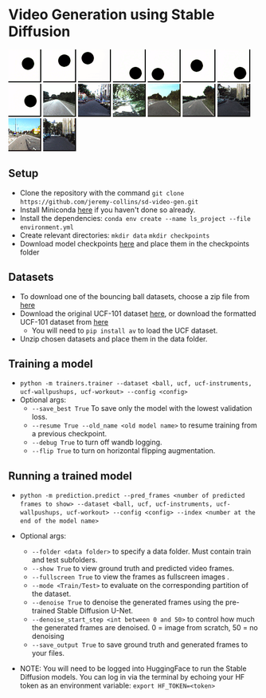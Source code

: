 # Video Generation using Stable Diffusion
![generated video](https://github.com/jeremy-collins/sd-video-gen/blob/b5842d92f4189e4765394614808e9c4487bd1003/gifs/ball_1.gif)
![generated video](https://github.com/jeremy-collins/sd-video-gen/blob/b5842d92f4189e4765394614808e9c4487bd1003/gifs/ball_2.gif)
![generated video](https://github.com/jeremy-collins/sd-video-gen/blob/b5842d92f4189e4765394614808e9c4487bd1003/gifs/ball_3.gif)
![generated video](https://github.com/jeremy-collins/sd-video-gen/blob/b5842d92f4189e4765394614808e9c4487bd1003/gifs/ball_4.gif)
![generated video](https://github.com/jeremy-collins/sd-video-gen/blob/b5842d92f4189e4765394614808e9c4487bd1003/gifs/ball_5.gif)
![generated video](https://github.com/jeremy-collins/sd-video-gen/blob/b5842d92f4189e4765394614808e9c4487bd1003/gifs/ball_6.gif)
![generated video](https://github.com/jeremy-collins/sd-video-gen/blob/b5842d92f4189e4765394614808e9c4487bd1003/gifs/ball_7.gif)
![generated video](https://github.com/jeremy-collins/sd-video-gen/blob/b5842d92f4189e4765394614808e9c4487bd1003/gifs/ball_8.gif)
![generated video](https://github.com/jeremy-collins/sd-video-gen/blob/b5842d92f4189e4765394614808e9c4487bd1003/gifs/kitti_0.gif)
![generated video](https://github.com/jeremy-collins/sd-video-gen/blob/b5842d92f4189e4765394614808e9c4487bd1003/gifs/kitti_1.gif)
![generated video](https://github.com/jeremy-collins/sd-video-gen/blob/b5842d92f4189e4765394614808e9c4487bd1003/gifs/kitti_2.gif)
![generated video](https://github.com/jeremy-collins/sd-video-gen/blob/b5842d92f4189e4765394614808e9c4487bd1003/gifs/kitti_3.gif)
![generated video](https://github.com/jeremy-collins/sd-video-gen/blob/b5842d92f4189e4765394614808e9c4487bd1003/gifs/kitti_4.gif)
![generated video](https://github.com/jeremy-collins/sd-video-gen/blob/b5842d92f4189e4765394614808e9c4487bd1003/gifs/kitti_5.gif)
![generated video](https://github.com/jeremy-collins/sd-video-gen/blob/b5842d92f4189e4765394614808e9c4487bd1003/gifs/kitti_6.gif)
![generated video](https://github.com/jeremy-collins/sd-video-gen/blob/b5842d92f4189e4765394614808e9c4487bd1003/gifs/kitti_7.gif)

## Setup
- Clone the repository with the command `git clone https://github.com/jeremy-collins/sd-video-gen.git`
- Install Miniconda [here](https://docs.conda.io/en/latest/miniconda.html) if you haven't done so already.
- Install the dependencies: `conda env create --name ls_project --file environment.yml`
- Create relevant directories: `mkdir data` `mkdir checkpoints`
- Download model checkpoints [here](https://gtvault-my.sharepoint.com/:f:/g/personal/sganesh68_gatech_edu/Esz3KxV2S5RHnlD1hizh8X4B7RuEE3CI49nyavdfzPpgTA?e=rYPomk) and place them in the checkpoints folder

## Datasets
- To download one of the bouncing ball datasets, choose a zip file from [here](https://gtvault-my.sharepoint.com/:f:/g/personal/sganesh68_gatech_edu/ElJN29JY6d9PpxFIqu1IY5IB9nUG4-baHhX8_m6dBW58_w?e=CoByo5)
- Download the original UCF-101 dataset [here](https://www.crcv.ucf.edu/data/UCF101/UCF101.rar), or download the formatted UCF-101 dataset from [here](https://google.com)
  - You will need to `pip install av` to load the UCF dataset.
- Unzip chosen datasets and place them in the data folder.

## Training a model
- `python -m trainers.trainer --dataset <ball, ucf, ucf-instruments, ucf-wallpushups, ucf-workout> --config <config>`
- Optional args:
  - `--save_best True` To save only the model with the lowest validation loss.
  - `--resume True --old_name <old model name>` to resume training from a previous checkpoint.
  - `--debug True` to turn off wandb logging.
  - `--flip True` to turn on horizontal flipping augmentation.
## Running a trained model
- `python -m prediction.predict --pred_frames <number of predicted frames to show> --dataset <ball, ucf, ucf-instruments, ucf-wallpushups, ucf-workout> --config <config> --index <number at the end of the model name>`
- Optional args:
  - `--folder <data folder>` to specify a data folder. Must contain train and test subfolders.
  - `--show True` to view ground truth and predicted video frames.
  - `--fullscreen True` to view the frames as fullscreen images .
  - `--mode <Train/Test>` to evaluate on the corresponding partition of the dataset.
  - `--denoise True` to denoise the generated frames using the pre-trained Stable Diffusion U-Net.
  - `--denoise_start_step <int between 0 and 50>` to control how much the generated frames are denoised. 0 = image from scratch, 50 = no denoising
  - `--save_output True` to save ground truth and generated frames to your files.
  
- NOTE: You will need to be logged into HuggingFace to run the Stable Diffusion models. You can log in via the terminal by echoing your HF token as an environment variable: `export HF_TOKEN=<token>`